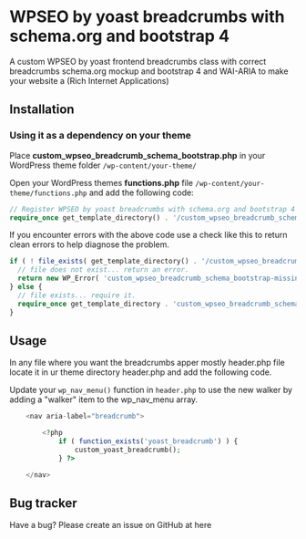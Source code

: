 # WPSEO by yoast breadcrumbs with schema.org and bootstrap 4


A custom WPSEO by yoast frontend breadcrumbs class with correct breadcrumbs schema.org mockup and bootstrap 4 and WAI-ARIA to make your website a (Rich Internet Applications)


## Installation

### Using it as a dependency on your theme

Place **custom_wpseo_breadcrumb_schema_bootstrap.php** in your WordPress theme folder `/wp-content/your-theme/`

Open your WordPress themes **functions.php** file  `/wp-content/your-theme/functions.php` and add the following code:

```php
// Register WPSEO by yoast breadcrumbs with schema.org and bootstrap 4
require_once get_template_directory() . '/custom_wpseo_breadcrumb_schema_bootstrap.php';
```

If you encounter errors with the above code use a check like this to return clean errors to help diagnose the problem.

```php
if ( ! file_exists( get_template_directory() . '/custom_wpseo_breadcrumb_schema_bootstrap.php' ) ) {
  // file does not exist... return an error.
  return new WP_Error( 'custom_wpseo_breadcrumb_schema_bootstrap-missing', __( 'It appears the custom_wpseo_breadcrumb_schema_bootstrap.php file may be missing.', 'custom_wpseo_breadcrumb_schema_bootstrap' ) );
} else {
  // file exists... require it.
  require_once get_template_directory . 'custom_wpseo_breadcrumb_schema_bootstrap.php';
}
```

## Usage


In any file where you want the breadcrumbs apper mostly header.php file locate it in ur theme directory header.php and add the following code.

Update your `wp_nav_menu()` function in `header.php` to use the new walker by adding a "walker" item to the wp_nav_menu array.

```php
	<nav aria-label="breadcrumb">

		<?php
			if ( function_exists('yoast_breadcrumb') ) {
				custom_yoast_breadcrumb();
			} ?>

	</nav>
```


## Bug tracker

Have a bug? Please create an issue on GitHub at here
